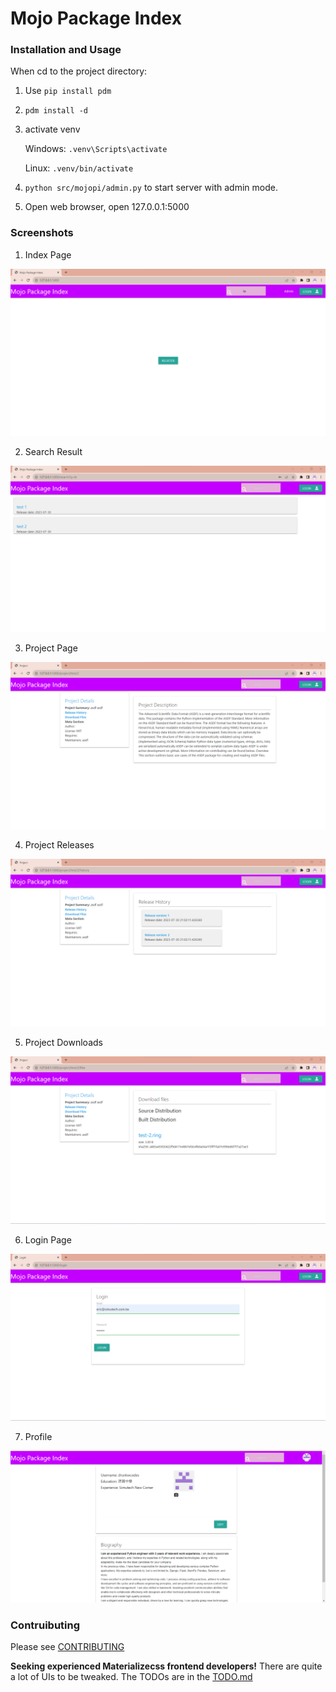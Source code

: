 # Mojo Package Index

### Installation and Usage

When cd to the project directory:

1. Use `pip install pdm`
2. `pdm install -d`
3. activate venv

    Windows:
    `.venv\Scripts\activate`

    Linux:
    `.venv/bin/activate`

4. `python src/mojopi/admin.py` to start server with admin mode.
5. Open web browser, open 127.0.0.1:5000

### Screenshots

1. Index Page

![](screenshots/first_page.png)

2. Search Result

![](screenshots/search_result.png)

3. Project Page

![](screenshots/project_landing_page.png)

4. Project Releases

![](screenshots/releases.png)

5. Project Downloads

![](screenshots/downloads.png)

6. Login Page

![](screenshots/login.png)

7. Profile

![](screenshots/profile_page.png)


### Contruibuting

Please see [CONTRIBUTING](CONTRIBUTING.md)

**Seeking experienced Materializecss frontend developers!**
There are quite a lot of UIs to be tweaked. The TODOs are in the [TODO.md](TODO.md)